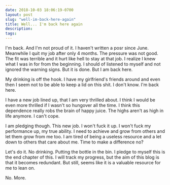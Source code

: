 ```yaml
---
date: 2018-10-03 18:06:19-0700
layout: post
slug: "well-im-back-here-again"
title: Well... I'm back here again
description:
tags:
---
```

I'm back. And I'm not proud of it. I haven't written a posr since June. Meanwhile I quit my job after only 4 months. The pressure was not good. The fit was terrible and it hurt like hell to stay at that job. I realize I knew what I was in for from the beginning. I should of listened to myself and not ignored the warning signs. But it is done. But I am back here.

My drinking is off the hook. I have my girlfriend's friends around and even then I seem not to be able to keep a lid on this shit. I don't know. I'm back here.

I have a new job lined up, that I am very thrilled about. I think I would be even more thrilled if I wasn't so hungover all the time. I think this dependence really robs the brain of happy juice. The highs aren't as high in life anymore. I can't cope. 

I am pledging though. This new job. I won't fuck it up. I won't fuck my performance up, my true ability. I need to achieve and grow from others and let them grow from me too. I am tired of being a useless resource and a let down to others that care about me. Time to make a difference no?

Let's do it. No drinking. Putting the bottle in the bin. I pledge to myself this is the end chapter of this. I will track my progress, but the aim of this blog is that it becomes redundant. But still, seems like it is a valuable resource for me to lean on.

No. More.